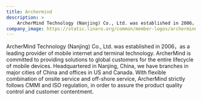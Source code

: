 ```yaml
---
title: Archermind
description: >
    ArcherMind Technology (Nanjing) Co., Ltd. was established in 2006，as a leading provider of mobile internet and terminal technology.
company_image: https://static.linaro.org/common/member-logos/archermind.jpg
---
```

ArcherMind Technology (Nanjing) Co., Ltd. was established in 2006，as a leading provider of mobile internet and terminal technology. ArcherMind is committed to providing solutions to global customers for the entire lifecycle of mobile devices. Headquartered in Nanjing, China, we have branches in major cities of China and offices in US and Canada. With flexible combination of onsite service and off-shore service, ArcherMind strictly follows CMMI and ISO regulation, in order to assure the product quality control and customer contentment.
